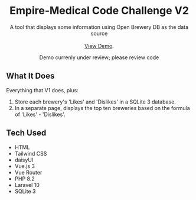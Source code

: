 <br/>
<p align="center">
  <h1 align="center">Empire-Medical Code Challenge V2</h1>

  <p align="center">
    A tool that displays some information using Open Brewery DB as the data source
    <br/>
    <br/>
    <a href="https://em-code-challenge-v2.up.railway.app/" target="_blank">View Demo</a>.
    <br />
    <p align="center">Demo currenly under review; please review code</p>
  </p>
</p>



## What It Does

Everything that V1 does, plus:

1. Store each brewery's 'Likes' and 'Dislikes' in a SQLite 3 database.
2. In a separate page, displays the top ten breweries based on the formula of 'Likes' - 'Dislikes'.

## Tech Used

- HTML
- Tailwind CSS
- daisyUI
- Vue.js 3
- Vue Router
- PHP 8.2
- Laravel 10
- SQLite 3
